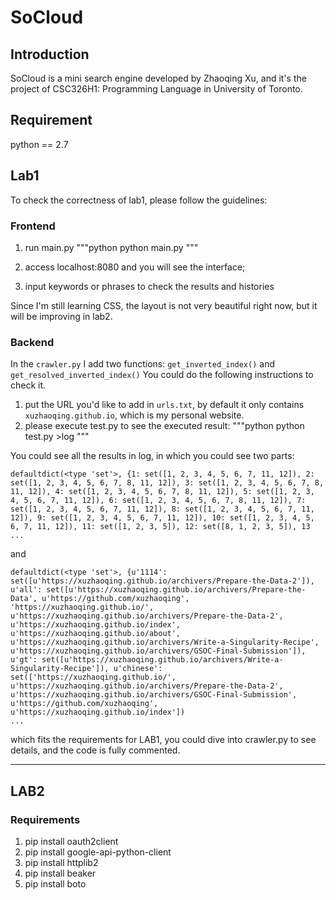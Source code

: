 # SoCloud
## Introduction
SoCloud is a mini search engine developed by Zhaoqing Xu, and it's the project of CSC326H1: Programming Language in University of Toronto.
## Requirement
python == 2.7

## Lab1 
To check the correctness of lab1, please follow the guidelines:
### Frontend
1. run main.py
"""python
python main.py
"""

2. access localhost:8080 and you will see the interface;

3. input keywords or phrases to check the results and histories

Since I'm still learning CSS, the layout is not very beautiful right now, but it will be improving in lab2.

### Backend
In the `crawler.py` I add two functions: `get_inverted_index()` and `get_resolved_inverted_index()` You could do the following instructions to check it.
1. put the URL you'd like to add in `urls.txt`, by default it only contains `xuzhaoqing.github.io`, which is my personal website.
2. please execute test.py to see the executed result:
"""python
python test.py >log
"""

You could see all the results in log, in which you could see two parts:
```
defaultdict(<type 'set'>, {1: set([1, 2, 3, 4, 5, 6, 7, 11, 12]), 2: set([1, 2, 3, 4, 5, 6, 7, 8, 11, 12]), 3: set([1, 2, 3, 4, 5, 6, 7, 8, 11, 12]), 4: set([1, 2, 3, 4, 5, 6, 7, 8, 11, 12]), 5: set([1, 2, 3, 4, 5, 6, 7, 11, 12]), 6: set([1, 2, 3, 4, 5, 6, 7, 8, 11, 12]), 7: set([1, 2, 3, 4, 5, 6, 7, 11, 12]), 8: set([1, 2, 3, 4, 5, 6, 7, 11, 12]), 9: set([1, 2, 3, 4, 5, 6, 7, 11, 12]), 10: set([1, 2, 3, 4, 5, 6, 7, 11, 12]), 11: set([1, 2, 3, 5]), 12: set([8, 1, 2, 3, 5]), 13
...
```
and 

```
defaultdict(<type 'set'>, {u'1114': set([u'https://xuzhaoqing.github.io/archivers/Prepare-the-Data-2']), u'all': set([u'https://xuzhaoqing.github.io/archivers/Prepare-the-Data', u'https://github.com/xuzhaoqing', 'https://xuzhaoqing.github.io/', u'https://xuzhaoqing.github.io/archivers/Prepare-the-Data-2', u'https://xuzhaoqing.github.io/index', u'https://xuzhaoqing.github.io/about', u'https://xuzhaoqing.github.io/archivers/Write-a-Singularity-Recipe', u'https://xuzhaoqing.github.io/archivers/GSOC-Final-Submission']), u'gt': set([u'https://xuzhaoqing.github.io/archivers/Write-a-Singularity-Recipe']), u'chinese': set(['https://xuzhaoqing.github.io/', u'https://xuzhaoqing.github.io/archivers/Prepare-the-Data-2', u'https://xuzhaoqing.github.io/archivers/GSOC-Final-Submission', u'https://github.com/xuzhaoqing', u'https://xuzhaoqing.github.io/index'])
...
```

which fits the requirements for LAB1, you could dive into crawler.py to see details, and the code is fully commented.

----

## LAB2
### Requirements
1. pip install oauth2client
2. pip install google-api-python-client
3. pip install httplib2
4. pip install beaker
5. pip install boto

